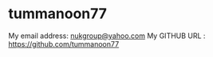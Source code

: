 

# tummanoon77
My email address: nukgroup@yahoo.com
My GITHUB URL : https://github.com/tummanoon77


